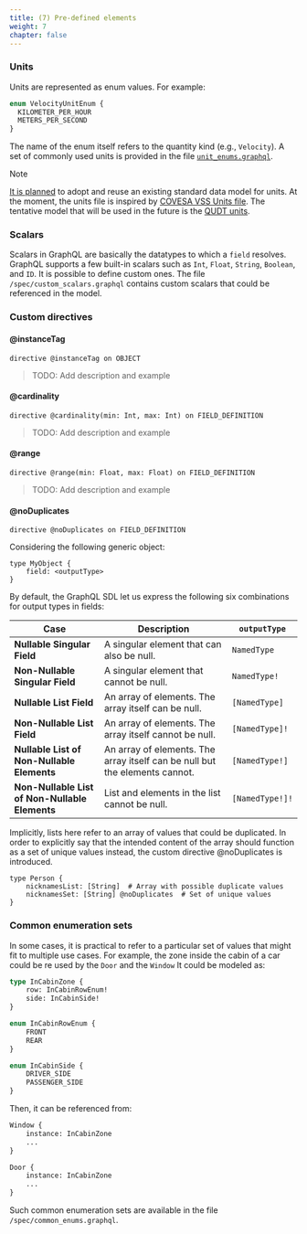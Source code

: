 ```yaml
---
title: (7) Pre-defined elements
weight: 7
chapter: false
---
```


### Units
Units are represented as enum values. For example:
```graphql
enum VelocityUnitEnum {
  KILOMETER_PER_HOUR
  METERS_PER_SECOND
}
```
The name of the enum itself refers to the quantity kind (e.g., `Velocity`).
A set of commonly used units is provided in the file [`unit_enums.graphql`](https://github.com/COVESA/s2dm/blob/main/src/s2dm/spec/unit_enums.graphql).

> [!NOTE]
> [It is planned](https://github.com/COVESA/s2dm/issues/43) to adopt and reuse an existing standard data model for units.
> At the moment, the units file is inspired by [COVESA VSS Units file](https://github.com/COVESA/vehicle_signal_specification/blob/main/spec/units.md).
> The tentative model that will be used in the future is the [QUDT units](http://www.qudt.org/doc/DOC_VOCAB-UNITS-ALL.html).


### Scalars
Scalars in GraphQL are basically the datatypes to which a `field` resolves.
GraphQL supports a few built-in scalars such as `Int`, `Float`, `String`, `Boolean`, and `ID`.
It is possible to define custom ones.
The file `/spec/custom_scalars.graphql` contains custom scalars that could be referenced in the model.

### Custom directives


#### @instanceTag
```gql
directive @instanceTag on OBJECT
```
> TODO: Add description and example
#### @cardinality
```gql
directive @cardinality(min: Int, max: Int) on FIELD_DEFINITION
```
> TODO: Add description and example
#### @range
```gql
directive @range(min: Float, max: Float) on FIELD_DEFINITION
```
> TODO: Add description and example
#### @noDuplicates
```gql
directive @noDuplicates on FIELD_DEFINITION
```
Considering the following generic object:
```gql
type MyObject {
    field: <outputType>
}
```
By default, the GraphQL SDL let us express the following six combinations for output types in fields:


| Case | Description | `outputType`|
|----------|----------|----------|
| **Nullable Singular Field**   | A singular element that can also be null.   | `NamedType`   |
| **Non-Nullable Singular Field**   | A singular element that cannot be null.   | `NamedType!`   |
| **Nullable List Field**   | An array of elements. The array itself can be null.   | `[NamedType]`   |
| **Non-Nullable List Field**   | An array of elements. The array itself cannot be null.   | `[NamedType]!`   |
| **Nullable List of Non-Nullable Elements**   | An array of elements. The array itself can be null but the elements cannot.   | `[NamedType!]`   |
| **Non-Nullable List of Non-Nullable Elements**   | List and elements in the list cannot be null.   | `[NamedType!]!`   |

Implicitly, lists here refer to an array of values that could be duplicated.
In order to explicitly say that the intended content of the array should function as a set of unique values instead, the custom directive @noDuplicates is introduced.
```gql
type Person {
    nicknamesList: [String]  # Array with possible duplicate values
    nicknamesSet: [String] @noDuplicates  # Set of unique values
}
```

### Common enumeration sets
In some cases, it is practical to refer to a particular set of values that might fit to multiple use cases.
For example, the zone inside the cabin of a car could be re used by the `Door` and the `Window`
It could be modeled as:
```graphql
type InCabinZone {
    row: InCabinRowEnum!
    side: InCabinSide!
}

enum InCabinRowEnum {
    FRONT
    REAR
}

enum InCabinSide {
    DRIVER_SIDE
    PASSENGER_SIDE
}
```

Then, it can be referenced from:
```graphql
Window {
    instance: InCabinZone
    ...
}

Door {
    instance: InCabinZone
    ...
}
```
Such common enumeration sets are available in the file `/spec/common_enums.graphql`.
